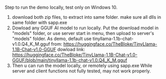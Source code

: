 Step to run the demo locally, test only on Windows 10.
1. download both zip files, to extract into same folder.
   make sure all dlls in same folder with sapp.exe
2. Dowload any GGUF AI model to run locally.
   Put the download model in "models" folder,
   or use server start in menu, then upload to server's "models" folder.
   As demo, default use tinyllama-1.1b-chat-v1.0.Q4_K_M.gguf from: https://huggingface.co/TheBloke/TinyLlama-1.1B-Chat-v1.0-GGUF
   dowload link:  https://huggingface.co/TheBloke/TinyLlama-1.1B-Chat-v1.0-GGUF/blob/main/tinyllama-1.1b-chat-v1.0.Q4_K_M.gguf
4. Then u can run the model locally, or remotely using sapp.exe
   While server and client functions not fully tested, may not work properly.
